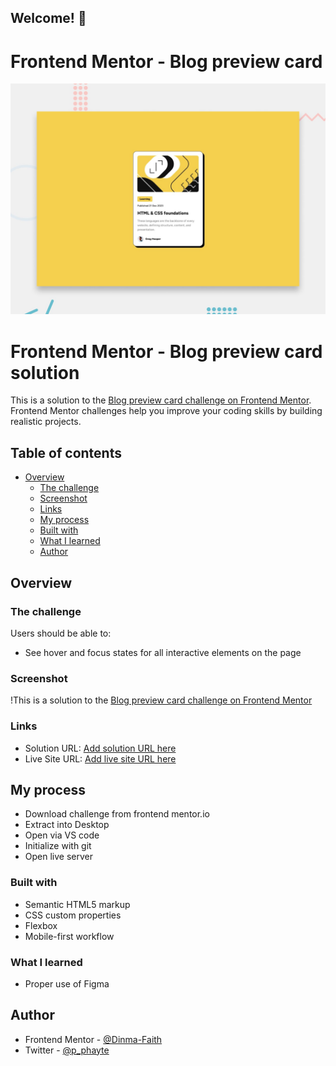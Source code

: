 ## Welcome! 👋

# Frontend Mentor - Blog preview card

![Design preview for the Blog preview card coding challenge](./preview.jpg)


# Frontend Mentor - Blog preview card solution

This is a solution to the [Blog preview card challenge on Frontend Mentor](https://www.frontendmentor.io/challenges/blog-preview-card-ckPaj01IcS). Frontend Mentor challenges help you improve your coding skills by building realistic projects. 

## Table of contents

- [Overview](#overview)
  - [The challenge](#the-challenge)
  - [Screenshot](#screenshot)
  - [Links](#links)
  - [My process](#my-process)
  - [Built with](#built-with)
  - [What I learned](#what-i-learned)
  - [Author](#author)
    
## Overview

### The challenge

Users should be able to:

- See hover and focus states for all interactive elements on the page

### Screenshot

!This is a solution to the [Blog preview card challenge on Frontend Mentor](./assets/images/Blog_preview_card_solution.png)

### Links

- Solution URL: [Add solution URL here](https://your-solution-url.com)
- Live Site URL: [Add live site URL here](https://your-live-site-url.com)

## My process
- Download challenge from frontend mentor.io
- Extract into Desktop
- Open via VS code
- Initialize with git
- Open live server

### Built with

- Semantic HTML5 markup
- CSS custom properties
- Flexbox
- Mobile-first workflow

### What I learned

- Proper use of Figma


## Author

- Frontend Mentor - [@Dinma-Faith](https://www.frontendmentor.io/profile/Dinma-Faith)
- Twitter - [@p_phayte](https://x.com/p_phayte)
